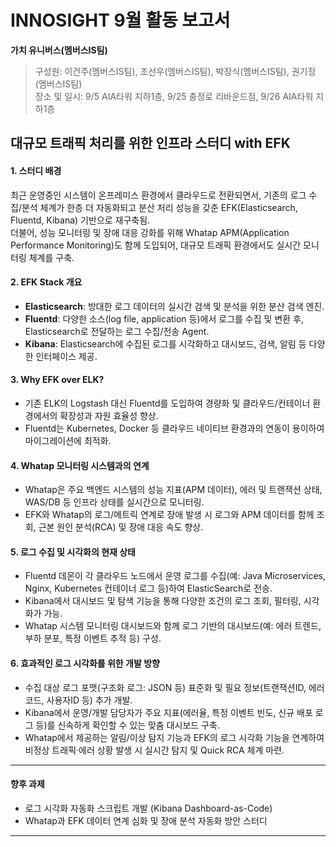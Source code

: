 # INNOSIGHT 9월 활동 보고서
**가치 유니버스(멤버스IS팀)**    
> 구성원: 이건주(멤버스IS팀), 조선우(멤버스IS팀), 박장식(멤버스IS팀), 권기정(멤버스IS팀)      
> 장소 및 일시: 9/5 AIA타워 지하1층, 9/25 충정로 리바운드점, 9/26 AIA타워 지하1층

## 대규모 트래픽 처리를 위한 인프라 스터디 with EFK

#### 1. 스터디 배경

최근 운영중인 시스템이 온프레미스 환경에서 클라우드로 전환되면서, 기존의 로그 수집/분석 체계가 한층 더 자동화되고 분산 처리 성능을 갖춘 EFK(Elasticsearch, Fluentd, Kibana) 기반으로 재구축됨.  
더불어, 성능 모니터링 및 장애 대응 강화를 위해 Whatap APM(Application Performance Monitoring)도 함께 도입되어, 대규모 트래픽 환경에서도 실시간 모니터링 체계를 구축.

#### 2. EFK Stack 개요

- **Elasticsearch**: 방대한 로그 데이터의 실시간 검색 및 분석을 위한 분산 검색 엔진.
- **Fluentd**: 다양한 소스(log file, application 등)에서 로그를 수집 및 변환 후, Elasticsearch로 전달하는 로그 수집/전송 Agent.
- **Kibana**: Elasticsearch에 수집된 로그를 시각화하고 대시보드, 검색, 알림 등 다양한 인터페이스 제공.

#### 3. Why EFK over ELK?

- 기존 ELK의 Logstash 대신 Fluentd를 도입하여 경량화 및 클라우드/컨테이너 환경에서의 확장성과 자원 효율성 향상.
- Fluentd는 Kubernetes, Docker 등 클라우드 네이티브 환경과의 연동이 용이하여 마이그레이션에 최적화.

#### 4. Whatap 모니터링 시스템과의 연계

- Whatap은 주요 백엔드 시스템의 성능 지표(APM 데이터), 에러 및 트랜잭션 상태, WAS/DB 등 인프라 상태를 실시간으로 모니터링.
- EFK와 Whatap의 로그/메트릭 연계로 장애 발생 시 로그와 APM 데이터를 함께 조회, 근본 원인 분석(RCA) 및 장애 대응 속도 향상.

#### 5. 로그 수집 및 시각화의 현재 상태

- Fluentd 데몬이 각 클라우드 노드에서 운영 로그를 수집(예: Java Microservices, Nginx, Kubernetes 컨테이너 로그 등)하여 ElasticSearch로 전송.
- Kibana에서 대시보드 및 탐색 기능을 통해 다양한 조건의 로그 조회, 필터링, 시각화가 가능.
- Whatap 시스템 모니터링 대시보드와 함께 로그 기반의 대시보드(예: 에러 트렌드, 부하 분포, 특정 이벤트 추적 등) 구성.

#### 6. 효과적인 로그 시각화를 위한 개발 방향

- 수집 대상 로그 포맷(구조화 로그: JSON 등) 표준화 및 필요 정보(트랜잭션ID, 에러코드, 사용자ID 등) 추가 개발.
- Kibana에서 운영/개발 담당자가 주요 지표(에러율, 특정 이벤트 빈도, 신규 배포 로그 등)를 신속하게 확인할 수 있는 맞춤 대시보드 구축.
- Whatap에서 제공하는 알림/이상 탐지 기능과 EFK의 로그 시각화 기능을 연계하여 비정상 트래픽·에러 상황 발생 시 실시간 탐지 및 Quick RCA 체계 마련.

***

#### 향후 과제

- 로그 시각화 자동화 스크립트 개발 (Kibana Dashboard-as-Code)
- Whatap과 EFK 데이터 연계 심화 및 장애 분석 자동화 방안 스터디

***
